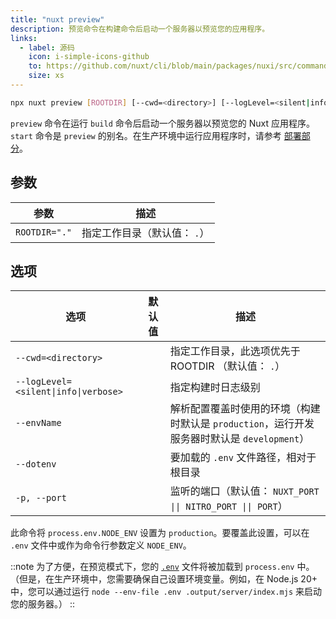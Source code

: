 ```yaml
---
title: "nuxt preview"
description: 预览命令在构建命令后启动一个服务器以预览您的应用程序。
links:
  - label: 源码
    icon: i-simple-icons-github
    to: https://github.com/nuxt/cli/blob/main/packages/nuxi/src/commands/preview.ts
    size: xs
---
```


<!--preview-cmd-->
```bash [终端]
npx nuxt preview [ROOTDIR] [--cwd=<directory>] [--logLevel=<silent|info|verbose>] [--envName] [--dotenv] [-p, --port]
```
<!--/preview-cmd-->

`preview` 命令在运行 `build` 命令后启动一个服务器以预览您的 Nuxt 应用程序。`start` 命令是 `preview` 的别名。在生产环境中运行应用程序时，请参考 [部署部分](/docs/getting-started/deployment)。

## 参数

<!--preview-args-->
参数 | 描述
--- | ---
`ROOTDIR="."` | 指定工作目录（默认值： `.`）
<!--/preview-args-->

## 选项

<!--preview-opts-->
选项 | 默认值 | 描述
--- | --- | ---
`--cwd=<directory>` |  | 指定工作目录，此选项优先于 ROOTDIR （默认值： `.`）
`--logLevel=<silent\|info\|verbose>` |  | 指定构建时日志级别
`--envName` |  | 解析配置覆盖时使用的环境（构建时默认是 `production`，运行开发服务器时默认是 `development`）
`--dotenv` |  | 要加载的 `.env` 文件路径，相对于根目录
`-p, --port` |  | 监听的端口（默认值： `NUXT_PORT \|\| NITRO_PORT \|\| PORT`）
<!--/preview-opts-->

此命令将 `process.env.NODE_ENV` 设置为 `production`。要覆盖此设置，可以在 `.env` 文件中或作为命令行参数定义 `NODE_ENV`。

::note
为了方便，在预览模式下，您的 [`.env`](/docs/guide/directory-structure/env) 文件将被加载到 `process.env` 中。（但是，在生产环境中，您需要确保自己设置环境变量。例如，在 Node.js 20+ 中，您可以通过运行 `node --env-file .env .output/server/index.mjs` 来启动您的服务器。）
::
